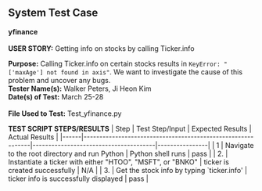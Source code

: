 ## System Test Case
**yfinance**<br><br>
**USER STORY:** Getting info on stocks by calling Ticker.info

**Purpose:** Calling Ticker.info on certain stocks results in `KeyError: "['maxAge'] not found in axis"`. We want to investigate the cause of this problem and uncover any bugs.<br>
**Tester Name(s):** Walker Peters, Ji Heon Kim<br>
**Date(s) of Test:** March 25-28<br><br>
**File Used to Test:** Test_yfinance.py

**TEST SCRIPT STEPS/RESULTS**
| Step | Test Step/Input                                             | Expected Results                      | Actual Results |
|------|-------------------------------------------------------------|---------------------------------------|----------------|
| 1    | Navigate to the root directory and run Python               | Python shell runs                     | pass           |
| 2.   | Instantiate a ticker with either "HTOO", "MSFT", or "BNKO"  | ticker is created successfully        | N/A            |
| 3.   | Get the stock info by typing `ticker.info'                  | ticker info is successfully displayed | pass           |

